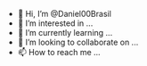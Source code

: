 - 👋 Hi, I’m @Daniel00Brasil
- 👀 I’m interested in ...
- 🌱 I’m currently learning ...
- 💞️ I’m looking to collaborate on ...
- 📫 How to reach me ...

<!---
Daniel00Brasil/Daniel00Brasil is a ✨ special ✨ repository because its `README.md` (this file) appears on your GitHub profile.
You can click the Preview link to take a look at your changes.
--->
